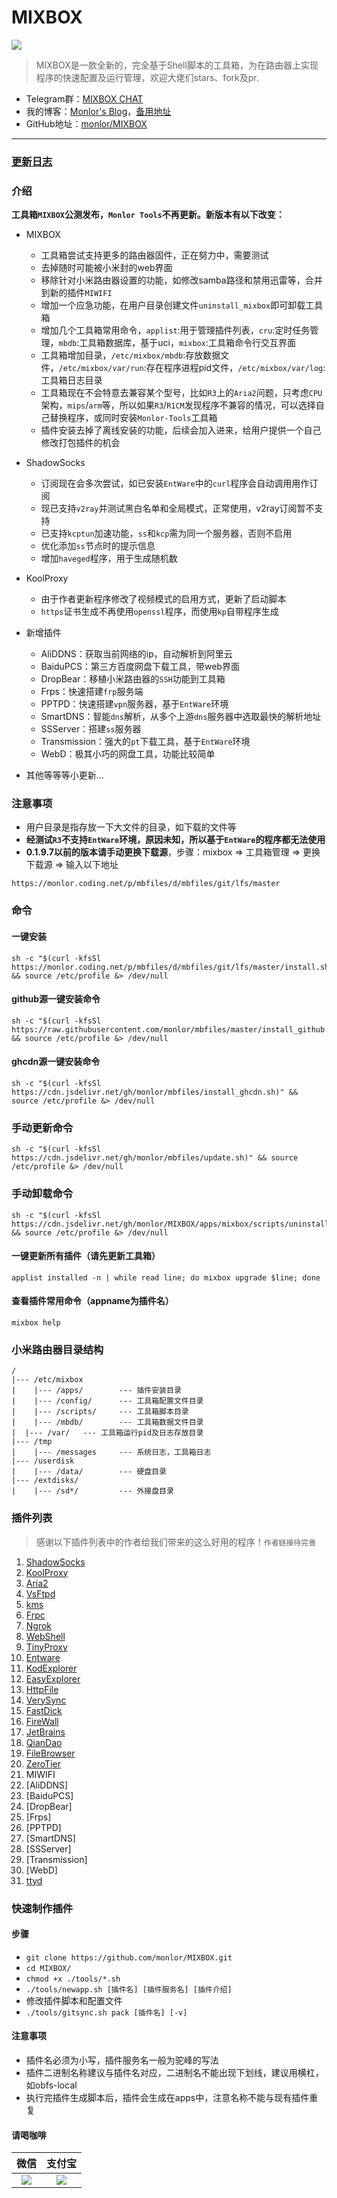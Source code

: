 # MIXBOX 

![](https://github.com/monlor/MIXBOX/workflows/Main-CI/badge.svg)

> MIXBOX是一款全新的，完全基于Shell脚本的工具箱，为在路由器上实现程序的快速配置及运行管理，欢迎大佬们stars、fork及pr.

* Telegram群：[MIXBOX CHAT](https://t.me/mixboxchat)
* 我的博客：[Monlor's Blog](https://www.monlor.com)，[备用地址](https://monlor.github.io)
* GitHub地址：[monlor/MIXBOX](https://github.com/monlor/MIXBOX)

***

### [更新日志](https://github.com/monlor/MIXBOX/blob/master/changelog.md)


### 介绍

**工具箱`MIXBOX`公测发布，`Monlor Tools`不再更新。新版本有以下改变：**
* MIXBOX
	* 工具箱尝试支持更多的路由器固件，正在努力中，需要测试
	* 去掉随时可能被小米封的web界面
	* 移除针对小米路由器设置的功能，如修改samba路径和禁用迅雷等，合并到新的插件`MIWIFI`
	* 增加一个应急功能，在用户目录创建文件`uninstall_mixbox`即可卸载工具箱
	* 增加几个工具箱常用命令，`applist`:用于管理插件列表，`cru`:定时任务管理，`mbdb`:工具箱数据库，基于uci，`mixbox`:工具箱命令行交互界面
	* 工具箱增加目录，`/etc/mixbox/mbdb`:存放数据文件，`/etc/mixbox/var/run`:存在程序进程pid文件，`/etc/mixbox/var/log`:工具箱日志目录
	* 工具箱现在不会特意去兼容某个型号，比如`R3`上的`Aria2`问题，只考虑`CPU`架构，`mips`/`arm`等，所以如果`R3`/`R1CM`发现程序不兼容的情况，可以选择自己替换程序，或同时安装`Monlor-Tools`工具箱
	* 插件安装去掉了离线安装的功能，后续会加入进来，给用户提供一个自己修改打包插件的机会


* ShadowSocks
	* 订阅现在会多次尝试，如已安装`EntWare`中的`curl`程序会自动调用用作订阅
	* 现已支持`v2ray`并测试黑白名单和全局模式，正常使用，v2ray订阅暂不支持
	* 已支持`kcptun`加速功能，`ss`和`kcp`需为同一个服务器，否则不启用
	* 优化添加`ss`节点时的提示信息
	* 增加`haveged`程序，用于生成随机数


* KoolProxy
	* 由于作者更新程序修改了视频模式的启用方式，更新了启动脚本
	* `https`证书生成不再使用`openssl`程序，而使用`kp`自带程序生成


* 新增插件
	* AliDDNS：获取当前网络的ip，自动解析到阿里云
	* BaiduPCS：第三方百度网盘下载工具，带web界面
	* DropBear：移植小米路由器的`SSH`功能到工具箱
	* Frps：快速搭建`frp`服务端
	* PPTPD：快速搭建`vpn`服务器，基于`EntWare`环境
	* SmartDNS：智能`dns`解析，从多个上游`dns`服务器中选取最快的解析地址
	* SSServer：搭建`ss`服务器
	* Transmission：强大的`pt`下载工具，基于`EntWare`环境
	* WebD：极其小巧的网盘工具，功能比较简单


* 其他等等等小更新...


### 注意事项

* 用户目录是指存放一下大文件的目录，如下载的文件等
* **经测试`R3`不支持`EntWare`环境，原因未知，所以基于`EntWare`的程序都无法使用**
* **0.1.9.7以前的版本请手动更换下载源**，步骤：mixbox => 工具箱管理 => 更换下载源 => 输入以下地址
```
https://monlor.coding.net/p/mbfiles/d/mbfiles/git/lfs/master
```

### 命令

#### 一键安装

``` shell
sh -c "$(curl -kfsSl https://monlor.coding.net/p/mbfiles/d/mbfiles/git/lfs/master/install.sh)" && source /etc/profile &> /dev/null
```

#### github源一键安装命令

``` shell
sh -c "$(curl -kfsSl https://raw.githubusercontent.com/monlor/mbfiles/master/install_github.sh)" && source /etc/profile &> /dev/null
```

#### ghcdn源一键安装命令

``` shell
sh -c "$(curl -kfsSl https://cdn.jsdelivr.net/gh/monlor/mbfiles/install_ghcdn.sh)" && source /etc/profile &> /dev/null
```

### 手动更新命令

``` shell
sh -c "$(curl -kfsSl https://cdn.jsdelivr.net/gh/monlor/mbfiles/update.sh)" && source /etc/profile &> /dev/null
```

### 手动卸载命令

``` shell
sh -c "$(curl -kfsSl https://cdn.jsdelivr.net/gh/monlor/MIXBOX/apps/mixbox/scripts/uninstall.sh)" && source /etc/profile &> /dev/null
```

#### 一键更新所有插件（请先更新工具箱）

``` shell
applist installed -n | while read line; do mixbox upgrade $line; done
```

#### 查看插件常用命令（appname为插件名）

``` shell
mixbox help
```

### 小米路由器目录结构  

```
/
|--- /etc/mixbox
|    |--- /apps/        --- 插件安装目录
|    |--- /config/      --- 工具箱配置文件目录
|    |--- /scripts/     --- 工具箱脚本目录
|    |--- /mbdb/        --- 工具箱数据文件目录
|  |--- /var/   --- 工具箱运行pid及日志存放目录
|--- /tmp
|    |--- /messages     --- 系统日志，工具箱日志
|--- /userdisk
|    |--- /data/        --- 硬盘目录
|--- /extdisks/
|    |--- /sd*/         --- 外接盘目录
```

### 插件列表

> 感谢以下插件列表中的作者给我们带来的这么好用的程序！`作者链接待完善`

01. [ShadowSocks](https://github.com/shadowsocks/shadowsocks/tree/master)
02. [KoolProxy](http://koolshare.b0.upaiyun.com/)
03. [Aria2](http://aria2.github.io/)
04. [VsFtpd](https://security.appspot.com/vsftpd.html)
05. [kms](https://github.com/Wind4/vlmcsd)
06. [Frpc](https://github.com/fatedier/frp)
07. [Ngrok](https://github.com/dosgo/ngrok-c)
08. [WebShell](https://github.com/shellinabox/shellinabox)
09. [TinyProxy](https://github.com/tinyproxy/tinyproxy)
10. [Entware](https://github.com/Entware/Entware-ng)
11. [KodExplorer](https://kodcloud.com/)
12. [EasyExplorer](http://koolshare.cn/thread-129199-1-1.html)
13. [HttpFile](http://nginx.org/)
14. [VerySync](http://verysync.com/)
15. [FastDick](https://github.com/fffonion/Xunlei-Fastdick)
16. [FireWall](https://www.netfilter.org/)
17. [JetBrains](http://blog.lanyus.com/archives/174.html)
18. [QianDao](http://koolshare.cn/thread-127783-1-1.html)
19. [FileBrowser](https://github.com/filebrowser/filebrowser)
20. [ZeroTier](https://www.zerotier.com)
21. MIWIFI
22. [AliDDNS]
23. [BaiduPCS]
24. [DropBear]
25. [Frps]
26. [PPTPD]
27. [SmartDNS]
28. [SSServer]
29. [Transmission]
30. [WebD]
31. [ttyd](https://github.com/tsl0922/ttyd)

### 快速制作插件

#### 步骤

* `git clone https://github.com/monlor/MIXBOX.git`
* `cd MIXBOX/`
* `chmod +x ./tools/*.sh`
* `./tools/newapp.sh [插件名] [插件服务名] [插件介绍]`
* 修改插件脚本和配置文件
* `./tools/gitsync.sh pack [插件名] [-v]`

#### 注意事项

* 插件名必须为小写，插件服务名一般为驼峰的写法
* 插件二进制名称建议与插件名对应，二进制名不能出现下划线，建议用横杠，如obfs-local
* 执行完插件生成脚本后，插件会生成在apps中，注意名称不能与现有插件重复

#### 请喝咖啡

|                             微信                             |                            支付宝                            |
| :----------------------------------------------------------: | :----------------------------------------------------------: |
| ![](https://cdn.jsdelivr.net/gh/monlor/file/img/20200312145215.png) | ![](https://cdn.jsdelivr.net/gh/monlor/file/img/20200312145148.png) |
